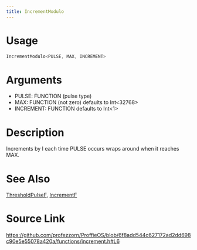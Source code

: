 ```yaml
---
title: IncrementModulo
---
```


# Usage
```cpp
IncrementModulo<PULSE, MAX, INCREMENT>
```

# Arguments
 * PULSE: FUNCTION (pulse type)
 * MAX: FUNCTION (not zero) defaults to Int<32768>
 * INCREMENT: FUNCTION defaults to Int<1>

# Description
Increments by I each time PULSE occurs wraps around when
it reaches MAX.

# See Also
[ThresholdPulseF](/config/functions/ThresholdPulseF.html), [IncrementF](/config/functions/IncrementF.html)

# Source Link
https://github.com/profezzorn/ProffieOS/blob/6f8add544c627172ad2dd698c90e5e55078a420a/functions/increment.h#L6
